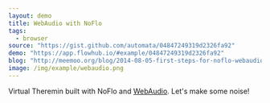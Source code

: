 ```yaml
---
layout: demo
title: WebAudio with NoFlo
tags:
  - browser
source: "https://gist.github.com/automata/04847249319d2326fa92"
demo: "https://app.flowhub.io/#example/04847249319d2326fa92"
blog: "http://meemoo.org/blog/2014-08-05-first-steps-for-noflo-webaudio"
image: /img/example/webaudio.png
---
```

Virtual Theremin built with NoFlo and [WebAudio](https://developer.mozilla.org/en-US/docs/Web/API/Web_Audio_API). Let's make some noise!
